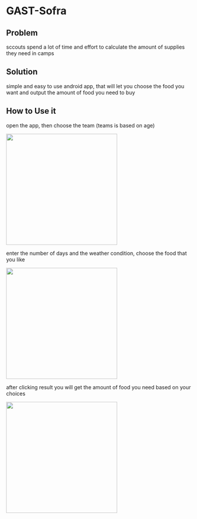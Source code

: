 # GAST-Sofra

## Problem

sccouts spend a lot of time and effort to calculate the amount of supplies they need in camps

## Solution

simple and easy to use android app, that will let you choose the food you want and output the amount of food you need to buy

## How to Use it 

open the app, then choose the team (teams is based on age)

<img src="https://user-images.githubusercontent.com/102380881/209463399-6f8666b0-413b-4e7e-b977-a26c938ca17f.jpg"  width="300" />


enter the number of days and the weather condition,
choose the food that you like

<img src="https://user-images.githubusercontent.com/102380881/209463403-38ee186f-e061-452e-a46c-419b055b12ab.jpg"  width="300" />

after clicking result you will get the amount of food you need based on your choices 


<img src="https://user-images.githubusercontent.com/102380881/209463405-9a59f659-81a9-4fed-bf36-767229282238.jpg"  width="300" />

